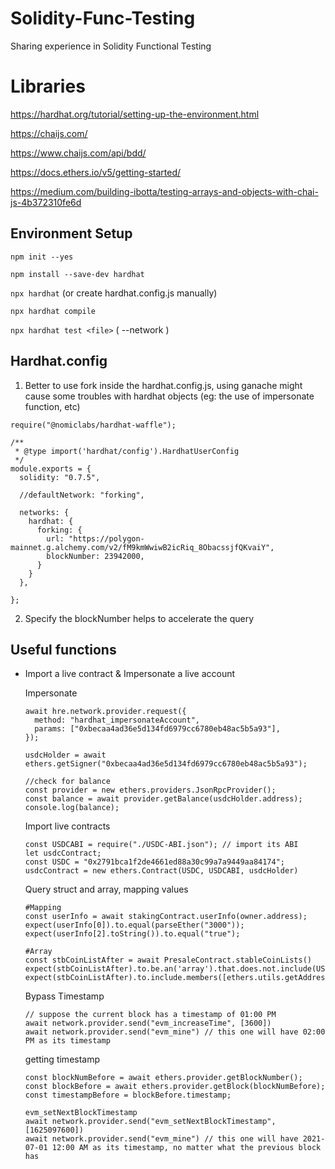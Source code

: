 # Solidity-Func-Testing
Sharing experience in Solidity Functional Testing

# Libraries

https://hardhat.org/tutorial/setting-up-the-environment.html

https://chaijs.com/

https://www.chaijs.com/api/bdd/

https://docs.ethers.io/v5/getting-started/

https://medium.com/building-ibotta/testing-arrays-and-objects-with-chai-js-4b372310fe6d

## Environment Setup

`npm init --yes`

`npm install --save-dev hardhat`

`npx hardhat` (or create hardhat.config.js manually)

`npx hardhat compile`

`npx hardhat test <file>` ( --network <choose your network>)

## Hardhat.config

1. Better to use fork inside the hardhat.config.js, using ganache might cause some troubles with hardhat objects (eg: the use of impersonate function, etc)
```
require("@nomiclabs/hardhat-waffle");

/**
 * @type import('hardhat/config').HardhatUserConfig
 */
module.exports = {
  solidity: "0.7.5",
  
  //defaultNetwork: "forking",
  
  networks: {
    hardhat: {
      forking: {
        url: "https://polygon-mainnet.g.alchemy.com/v2/fM9kmWwiwB2icRiq_8ObacssjfQKvaiY",
        blockNumber: 23942000,
      }
    }
  },

};

```
2. Specify the blockNumber helps to accelerate the query
  
## Useful functions

* Import a live contract & Impersonate a live account
  
  Impersonate
  ```
  await hre.network.provider.request({
    method: "hardhat_impersonateAccount",
    params: ["0xbecaa4ad36e5d134fd6979cc6780eb48ac5b5a93"],
  });
  
  usdcHolder = await ethers.getSigner("0xbecaa4ad36e5d134fd6979cc6780eb48ac5b5a93");
  
  //check for balance
  const provider = new ethers.providers.JsonRpcProvider();
  const balance = await provider.getBalance(usdcHolder.address);
  console.log(balance);
  ```
  
  Import live contracts
  ```
  const USDCABI = require("./USDC-ABI.json"); // import its ABI
  let usdcContract;
  const USDC = "0x2791bca1f2de4661ed88a30c99a7a9449aa84174";
  usdcContract = new ethers.Contract(USDC, USDCABI, usdcHolder)
  ```
  
  Query struct and array, mapping values
  ```
  #Mapping 
  const userInfo = await stakingContract.userInfo(owner.address);
  expect(userInfo[0]).to.equal(parseEther("3000"));
  expect(userInfo[2].toString()).to.equal("true");
  ```
  ```
  #Array
  const stbCoinListAfter = await PresaleContract.stableCoinLists()
  expect(stbCoinListAfter).to.be.an('array').that.does.not.include(USDT);
  expect(stbCoinListAfter).to.include.members([ethers.utils.getAddress(USDC.address)]);
  ```
  Bypass Timestamp
  ```
  // suppose the current block has a timestamp of 01:00 PM
  await network.provider.send("evm_increaseTime", [3600])
  await network.provider.send("evm_mine") // this one will have 02:00 PM as its timestamp
  ```
  getting timestamp
  ```
  const blockNumBefore = await ethers.provider.getBlockNumber();
  const blockBefore = await ethers.provider.getBlock(blockNumBefore);
  const timestampBefore = blockBefore.timestamp;
  ```
  ```
  evm_setNextBlockTimestamp
  await network.provider.send("evm_setNextBlockTimestamp", [1625097600])
  await network.provider.send("evm_mine") // this one will have 2021-07-01 12:00 AM as its timestamp, no matter what the previous block has
  ```
